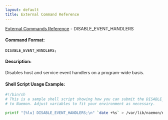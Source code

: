 ```yaml
---
layout: default
title: External Command Reference
---
```


<!--
************************************************
* AUTO GENERATED PAGE - USE ./update SCRIPT
************************************************
-->

<span class="glyphicon glyphicon-arrow-up"></span><a href="index.html"> External Commands Reference</a> - DISABLE_EVENT_HANDLERS<br>

#### Command Format:

`DISABLE_EVENT_HANDLERS;`

#### Description:

Disables host and service event handlers on a program-wide basis.

#### Shell Script Usage Example:

```sh
#!/bin/sh
# This is a sample shell script showing how you can submit the DISABLE_EVENT_HANDLERS command
# to Naemon. Adjust variables to fit your environment as necessary.

printf "[%lu] DISABLE_EVENT_HANDLERS;\n" `date +%s` > /var/lib/naemon/naemon.cmd
```
